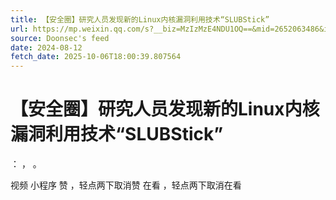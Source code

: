 ```yaml
---
title: 【安全圈】研究人员发现新的Linux内核漏洞利用技术“SLUBStick”
url: https://mp.weixin.qq.com/s?__biz=MzIzMzE4NDU1OQ==&mid=2652063486&idx=2&sn=94b64db3663bb7d45fd9bf9fc70146ec
source: Doonsec's feed
date: 2024-08-12
fetch_date: 2025-10-06T18:00:39.807564
---
```


# 【安全圈】研究人员发现新的Linux内核漏洞利用技术“SLUBStick”

：
，
。

视频
小程序
赞
，轻点两下取消赞
在看
，轻点两下取消在看